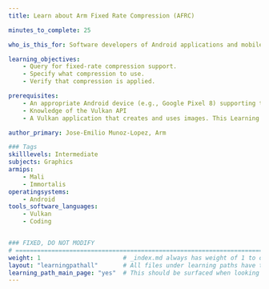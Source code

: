 ```yaml
---
title: Learn about Arm Fixed Rate Compression (AFRC)

minutes_to_complete: 25

who_is_this_for: Software developers of Android applications and mobile games who are interested in learning how to enable Arm Fixed Rate Compression (AFRC) to improve performance.

learning_objectives: 
    - Query for fixed-rate compression support.
    - Specify what compression to use.
    - Verify that compression is applied.

prerequisites:
    - An appropriate Android device (e.g., Google Pixel 8) supporting the required Vulkan extensions.
    - Knowledge of the Vulkan API
    - A Vulkan application that creates and uses images. This Learning Path shows how to use an API Sample in the [Khronos Vulkan Samples repository](https://github.com/KhronosGroup/Vulkan-Samples/blob/main/scripts/README.adoc#generate-api-sample) as an example.

author_primary: Jose-Emilio Munoz-Lopez, Arm

### Tags
skilllevels: Intermediate
subjects: Graphics
armips:
    - Mali
    - Immortalis
operatingsystems:
    - Android
tools_software_languages:
    - Vulkan
    - Coding


### FIXED, DO NOT MODIFY
# ================================================================================
weight: 1                       # _index.md always has weight of 1 to order correctly
layout: "learningpathall"       # All files under learning paths have this same wrapper
learning_path_main_page: "yes"  # This should be surfaced when looking for related content. Only set for _index.md of learning path content.
---
```

